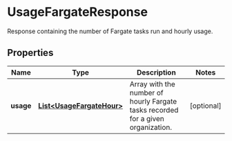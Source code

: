 # UsageFargateResponse

Response containing the number of Fargate tasks run and hourly usage.

## Properties

| Name      | Type                                                    | Description                                                                      | Notes      |
| --------- | ------------------------------------------------------- | -------------------------------------------------------------------------------- | ---------- |
| **usage** | [**List&lt;UsageFargateHour&gt;**](UsageFargateHour.md) | Array with the number of hourly Fargate tasks recorded for a given organization. | [optional] |
